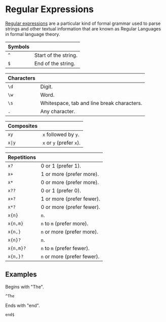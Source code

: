 # Regular Expressions

[Regular expressions](https://en.wikipedia.org/wiki/Regular_expression) are a particular kind of formal grammar used to parse strings and other textual information that are known as Regular Languages in formal language theory.

| Symbols | |
| - | - |
| `^` | Start of the string. |
| `$` | End of the string. |

| Characters | |
| - | - |
| `\d` | Digit. |
| `\w` | Word. |
| `\s` | Whitespace, tab and line break characters. |
| `.` | Any character. |

| Composites | |
| - | - |
| `xy` | `x` followed by `y`. |
| `x\|y` | `x` or `y` (prefer `x`). |

| Repetitions | |
| - | - |
| `x?` | 0 or 1 (prefer 1). |
| `x+` | 1 or more (prefer more). |
| `x*` | 0 or more (prefer more). |
| `x??` | 0 or 1 (prefer 0). |
| `x+?` | 1 or more (prefer fewer). |
| `x*?` | 0 or more (prefer fewer). |
| `x{n}` | `n`. |
| `x{n,m}` | `n` to `m` (prefer more). |
| `x{n,}` | `n` or more (prefer more). |
| `x{n}?` | `n`. |
| `x{n,m}?` | `n` to `m` (prefer fewer). |
| `x{n,}?` | `n` or more (prefer fewer). |

## Examples

Begins with "The".
```
^The
```

Ends with "end".
```
end$
```
